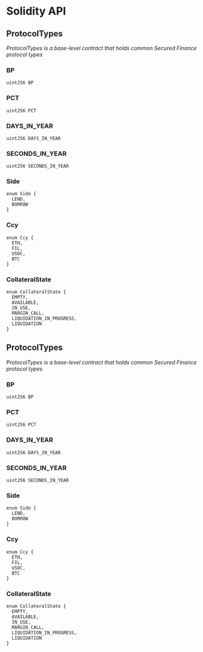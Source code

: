 # Solidity API

## ProtocolTypes

_ProtocolTypes is a base-level contract that holds common Secured Finance protocol types_

### BP

```solidity
uint256 BP
```

### PCT

```solidity
uint256 PCT
```

### DAYS_IN_YEAR

```solidity
uint256 DAYS_IN_YEAR
```

### SECONDS_IN_YEAR

```solidity
uint256 SECONDS_IN_YEAR
```

### Side

```solidity
enum Side {
  LEND,
  BORROW
}
```

### Ccy

```solidity
enum Ccy {
  ETH,
  FIL,
  USDC,
  BTC
}
```

### CollateralState

```solidity
enum CollateralState {
  EMPTY,
  AVAILABLE,
  IN_USE,
  MARGIN_CALL,
  LIQUIDATION_IN_PROGRESS,
  LIQUIDATION
}
```

## ProtocolTypes

_ProtocolTypes is a base-level contract that holds common Secured Finance protocol types_

### BP

```solidity
uint256 BP
```

### PCT

```solidity
uint256 PCT
```

### DAYS_IN_YEAR

```solidity
uint256 DAYS_IN_YEAR
```

### SECONDS_IN_YEAR

```solidity
uint256 SECONDS_IN_YEAR
```

### Side

```solidity
enum Side {
  LEND,
  BORROW
}
```

### Ccy

```solidity
enum Ccy {
  ETH,
  FIL,
  USDC,
  BTC
}
```

### CollateralState

```solidity
enum CollateralState {
  EMPTY,
  AVAILABLE,
  IN_USE,
  MARGIN_CALL,
  LIQUIDATION_IN_PROGRESS,
  LIQUIDATION
}
```

